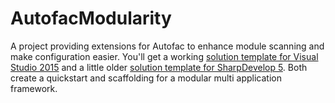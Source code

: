 AutofacModularity
=================

A project providing extensions for Autofac to enhance module scanning and make 
configuration easier. You'll get a working 
[solution template for Visual Studio 2015](https://github.com/miseeger/VisualStudio.Templates/blob/master/Project%20Templates/Autofac%20Multi%20Application%20Solution.zip)
and a little older [solution template for SharpDevelop 5](https://github.com/miseeger/SharpDevelop.Templates/blob/master/project/CSharp/CSharp.AutofacModularityProject.xpt). 
Both create a quickstart and scaffolding for a modular multi application framework.

